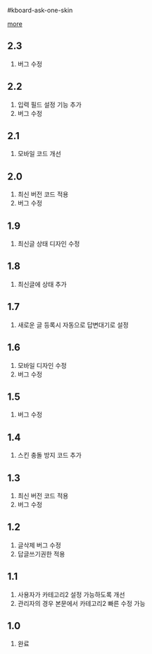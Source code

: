#kboard-ask-one-skin

[more](https://www.cosmosfarm.com/wpstore/product/kboard-ask-one-skin)

2.3
----------------------------------

  1. 버그 수정


2.2
----------------------------------

  1. 입력 필드 설정 기능 추가
  2. 버그 수정


2.1
----------------------------------

  1. 모바일 코드 개선


2.0
----------------------------------

  1. 최신 버전 코드 적용
  2. 버그 수정


1.9
----------------------------------

  1. 최신글 상태 디자인 수정


1.8
----------------------------------

  1. 최신글에 상태 추가


1.7
----------------------------------

  1. 새로운 글 등록시 자동으로 답변대기로 설정


1.6
----------------------------------

  1. 모바일 디자인 수정
  2. 버그 수정


1.5
----------------------------------

  1. 버그 수정


1.4
----------------------------------

  1. 스킨 충돌 방지 코드 추가
  
  
1.3
----------------------------------

  1. 최신 버전 코드 적용
  2. 버그 수정


1.2
----------------------------------

  1. 글삭제 버그 수정
  2. 답글쓰기권한 적용


1.1
----------------------------------

  1. 사용자가 카테고리2 설정 가능하도록 개선
  2. 관리자의 경우 본문에서 카테고리2 빠른 수정 가능


1.0
----------------------------------

  1. 완료

